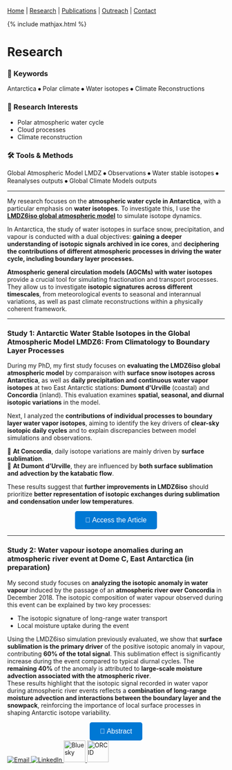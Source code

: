 

[Home](/index) | [Research](/research) | [Publications](/publications) |  [Outreach](/outreach) |  [Contact](/contact)

{% include mathjax.html %}

# Research  

### 🔬 Keywords  
Antarctica ⦁ Polar climate ⦁ Water isotopes ⦁ Climate Reconstructions

### 📌 Research Interests  
- Polar atmospheric water cycle
- Cloud processes
- Climate reconstruction

### 🛠 Tools & Methods  
Global Atmospheric Model LMDZ ⦁ Observations ⦁ Water stable isotopes ⦁ Reanalyses outputs ⦁ Global Climate Models outputs

---

My research focuses on the **atmospheric water cycle in Antarctica**, with a particular emphasis on **water isotopes**. To investigate this, I use the [**LMDZ6iso global atmospheric model**](https://lmdz.lmd.jussieu.fr/) to simulate isotope dynamics.  

In Antarctica, the study of water isotopes in surface snow, precipitation, and vapour is conducted with a dual objectives: **gaining a deeper understanding of isotopic signals archived in ice cores**, and **deciphering the contributions of different atmospheric processes in driving the water cycle, including boundary layer processes.** 

**Atmospheric general circulation models (AGCMs) with water isotopes** provide a crucial tool for simulating fractionation and transport processes. They allow us to investigate **isotopic signatures across different timescales**, from meteorological events to seasonal and interannual variations, as well as past climate reconstructions within a physically coherent framework.  

---

### Study 1: Antarctic Water Stable Isotopes in the Global Atmospheric Model LMDZ6: From Climatology to Boundary Layer Processes  

During my PhD, my first study focuses on **evaluating the LMDZ6iso global atmospheric model** by comparaison with **surface snow isotopes across Antarctica**, as well as **daily precipitation and continuous water vapor isotopes** at two East Antarctic stations: **Dumont d'Urville** (coastal) and **Concordia** (inland). This evaluation examines **spatial, seasonal, and diurnal isotopic variations** in the model.  

Next, I analyzed the **contributions of individual processes to boundary layer water vapor isotopes**, aiming to identify the key drivers of **clear-sky isotopic daily cycles** and to explain discrepancies between model simulations and observations.  

🔹 **At Concordia**, daily isotope variations are mainly driven by **surface sublimation**.  
🔹 **At Dumont d’Urville**, they are influenced by **both surface sublimation and advection by the katabatic flow**.  

These results suggest that **further improvements in LMDZ6iso** should prioritize **better representation of isotopic exchanges during sublimation and condensation under low temperatures**.

<div align="center">
    <a href="https://doi.org/10.1029/2024JD042073" target="_blank">
        <button style="background-color:#0078D4; color:white; padding:12px 24px; font-size:16px; border:none; border-radius:5px; cursor:pointer;">
            📄 Access the Article
        </button>
    </a>
</div>  

---

### Study 2: Water vapour isotope anomalies during an atmospheric river event at Dome C, East Antarctica (in preparation)

My second study focuses on **analyzing the isotopic anomaly in water vapour** induced by the passage of an **atmospheric river over Concordia** in December 2018. The isotopic composition of water vapour observed during this event can be explained by two key processes:  
- The isotopic signature of long-range water transport 
- Local moisture uptake during the event  

Using the LMDZ6iso simulation previously evaluated, we show that **surface sublimation is the primary driver** of the positive isotopic anomaly in vapour, contributing **60% of the total signal**. This sublimation effect is significantly increase during the event compared to typical diurnal cycles. The **remaining 40%** of the anomaly is attributed to **large-scale moisture advection associated with the atmospheric river**.    
These results highlight that the isotopic signal recorded in water vapor during atmospheric river events reflects a **combination of long-range moisture advection and interactions between the boundary layer and the snowpack**, reinforcing the importance of local surface processes in shaping Antarctic isotope variability.  

<div align="center">
    <a href="#" target="_blank">
        <button style="background-color:#0078D4; color:white; padding:12px 24px; font-size:16px; border:none; border-radius:5px; cursor:pointer;">
            📄 Abstract
        </button>
    </a>
</div>  





<footer class="social-footer">
    <div class="social-icons">
        <a href="mailto:niels.dutrievoz@lsce.ipsl.fr" target="_blank">
            <img src="https://img.icons8.com/ios-filled/50/000000/email.png" alt="Email">
        </a>
        <a href="https://www.linkedin.com/in/niels-dutrievoz/" target="_blank">
            <img src="https://img.icons8.com/ios-filled/50/0077B5/linkedin.png" alt="LinkedIn">
        </a>
        <a href="https://bsky.app/profile/nielsdutrievoz.bsky.social" target="_blank">
            <img src="https://upload.wikimedia.org/wikipedia/commons/7/7a/Bluesky_Logo.svg" alt="Bluesky" width="50" height="50">
        </a>
        <a href="https://orcid.org/0000-0002-8133-5616" target="_blank">
            <img src="https://upload.wikimedia.org/wikipedia/commons/0/06/ORCID_iD.svg" alt="ORCID" width="50" height="50">
        </a>
    </div>
</footer>
